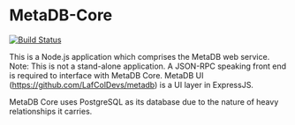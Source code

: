 # MetaDB-Core
[![Build Status](http://travis-ci.org/LafColDevs/metadb-core.png)](http://travis-ci.org/LafColDevs/metadb-core)

This is a Node.js application which comprises the MetaDB web service. 
Note: This is not a stand-alone application. A JSON-RPC speaking front end is required to interface with MetaDB Core.
MetaDB UI (https://github.com/LafColDevs/metadb) is a UI layer in ExpressJS.

MetaDB Core uses PostgreSQL as its database due to the nature of heavy relationships it carries.